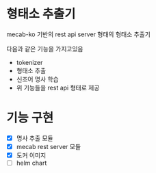 # 형태소 추출기

mecab-ko 기반의 rest api server 형태의 형태소 추출기

다음과 같은 기능을 가지고있음

- tokenizer
- 형태소 추출
- 신조어 명사 학습
- 위 기능들을 rest api 형태로 제공

# 기능 구현

- [x] 명사 추출 모듈
- [x] mecab rest server 모듈
- [x] 도커 이미지
- [ ] helm chart

